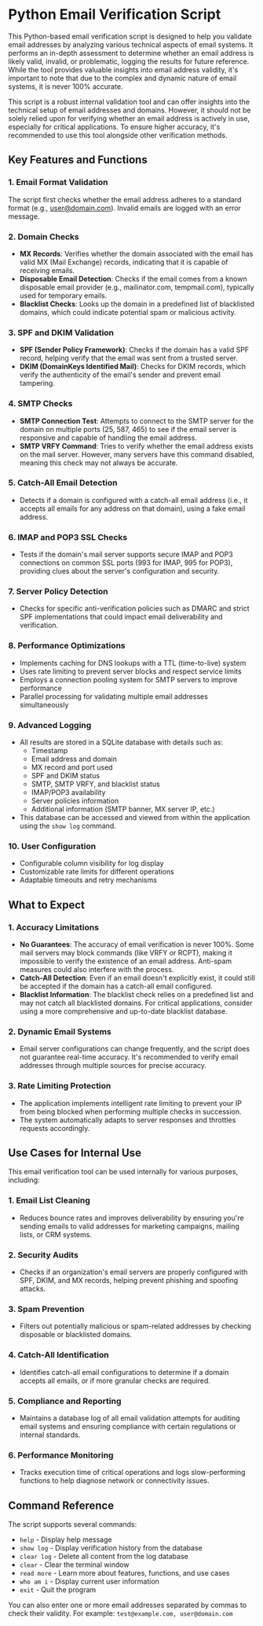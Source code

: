 # Python Email Verification Script

This Python-based email verification script is designed to help you validate email addresses by analyzing various technical aspects of email systems. It performs an in-depth assessment to determine whether an email address is likely valid, invalid, or problematic, logging the results for future reference. While the tool provides valuable insights into email address validity, it's important to note that due to the complex and dynamic nature of email systems, it is never 100% accurate.

This script is a robust internal validation tool and can offer insights into the technical setup of email addresses and domains. However, it should not be solely relied upon for verifying whether an email address is actively in use, especially for critical applications. To ensure higher accuracy, it's recommended to use this tool alongside other verification methods.

## Key Features and Functions

### 1. Email Format Validation
The script first checks whether the email address adheres to a standard format (e.g., user@domain.com). Invalid emails are logged with an error message.

### 2. Domain Checks
- **MX Records**: Verifies whether the domain associated with the email has valid MX (Mail Exchange) records, indicating that it is capable of receiving emails.
- **Disposable Email Detection**: Checks if the email comes from a known disposable email provider (e.g., mailinator.com, tempmail.com), typically used for temporary emails.
- **Blacklist Checks**: Looks up the domain in a predefined list of blacklisted domains, which could indicate potential spam or malicious activity.

### 3. SPF and DKIM Validation
- **SPF (Sender Policy Framework)**: Checks if the domain has a valid SPF record, helping verify that the email was sent from a trusted server.
- **DKIM (DomainKeys Identified Mail)**: Checks for DKIM records, which verify the authenticity of the email's sender and prevent email tampering.

### 4. SMTP Checks
- **SMTP Connection Test**: Attempts to connect to the SMTP server for the domain on multiple ports (25, 587, 465) to see if the email server is responsive and capable of handling the email address.
- **SMTP VRFY Command**: Tries to verify whether the email address exists on the mail server. However, many servers have this command disabled, meaning this check may not always be accurate.

### 5. Catch-All Email Detection
- Detects if a domain is configured with a catch-all email address (i.e., it accepts all emails for any address on that domain), using a fake email address.

### 6. IMAP and POP3 SSL Checks
- Tests if the domain's mail server supports secure IMAP and POP3 connections on common SSL ports (993 for IMAP, 995 for POP3), providing clues about the server's configuration and security.

### 7. Server Policy Detection
- Checks for specific anti-verification policies such as DMARC and strict SPF implementations that could impact email deliverability and verification.

### 8. Performance Optimizations
- Implements caching for DNS lookups with a TTL (time-to-live) system
- Uses rate limiting to prevent server blocks and respect service limits
- Employs a connection pooling system for SMTP servers to improve performance
- Parallel processing for validating multiple email addresses simultaneously

### 9. Advanced Logging
- All results are stored in a SQLite database with details such as:
  - Timestamp
  - Email address and domain
  - MX record and port used
  - SPF and DKIM status
  - SMTP, SMTP VRFY, and blacklist status
  - IMAP/POP3 availability
  - Server policies information
  - Additional information (SMTP banner, MX server IP, etc.)
- This database can be accessed and viewed from within the application using the `show log` command.

### 10. User Configuration
- Configurable column visibility for log display
- Customizable rate limits for different operations
- Adaptable timeouts and retry mechanisms

## What to Expect

### 1. Accuracy Limitations
- **No Guarantees**: The accuracy of email verification is never 100%. Some mail servers may block commands (like VRFY or RCPT), making it impossible to verify the existence of an email address. Anti-spam measures could also interfere with the process.
- **Catch-All Detection**: Even if an email doesn't explicitly exist, it could still be accepted if the domain has a catch-all email configured.
- **Blacklist Information**: The blacklist check relies on a predefined list and may not catch all blacklisted domains. For critical applications, consider using a more comprehensive and up-to-date blacklist database.

### 2. Dynamic Email Systems
- Email server configurations can change frequently, and the script does not guarantee real-time accuracy. It's recommended to verify email addresses through multiple sources for precise accuracy.

### 3. Rate Limiting Protection
- The application implements intelligent rate limiting to prevent your IP from being blocked when performing multiple checks in succession.
- The system automatically adapts to server responses and throttles requests accordingly.

## Use Cases for Internal Use

This email verification tool can be used internally for various purposes, including:

### 1. Email List Cleaning
- Reduces bounce rates and improves deliverability by ensuring you're sending emails to valid addresses for marketing campaigns, mailing lists, or CRM systems.

### 2. Security Audits
- Checks if an organization's email servers are properly configured with SPF, DKIM, and MX records, helping prevent phishing and spoofing attacks.

### 3. Spam Prevention
- Filters out potentially malicious or spam-related addresses by checking disposable or blacklisted domains.

### 4. Catch-All Identification
- Identifies catch-all email configurations to determine if a domain accepts all emails, or if more granular checks are required.

### 5. Compliance and Reporting
- Maintains a database log of all email validation attempts for auditing email systems and ensuring compliance with certain regulations or internal standards.

### 6. Performance Monitoring
- Tracks execution time of critical operations and logs slow-performing functions to help diagnose network or connectivity issues.

## Command Reference

The script supports several commands:

- `help` - Display help message
- `show log` - Display verification history from the database
- `clear log` - Delete all content from the log database
- `clear` - Clear the terminal window
- `read more` - Learn more about features, functions, and use cases
- `who am i` - Display current user information
- `exit` - Quit the program

You can also enter one or more email addresses separated by commas to check their validity.
For example: `test@example.com, user@domain.com`
